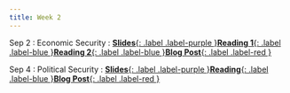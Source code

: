 ```yaml
---
title: Week 2
---
```


Sep 2
: Economic Security
: [**Slides**{: .label .label-purple }](https://docs.google.com/presentation/d/1Tpv4phBp8xe7sdwdjNW5Z8_OAkUrWHmnqTHR0cow4VM/edit?usp=sharing)[**Reading 1**{: .label .label-blue }](https://drive.google.com/file/d/1hHD_K0n93ONC3gocckZgbh7GlRk0dc7Y/view?usp=sharing)[**Reading 2**{: .label .label-blue }](https://drive.google.com/file/d/1q1vrX_9m9cPuzZzolqQuncKPNlrsnhsm/view?usp=sharing)[**Blog Post**{: .label .label-red }](https://canvas.vt.edu/courses/212567/modules/items/3466233)

Sep 4
: Political Security
: [**Slides**{: .label .label-purple }](#)[**Reading**{: .label .label-blue }](https://drive.google.com/file/d/1a5G1RA_Nz8UekY4FL9lpQ_15gGb4Gn0_/view?usp=sharing)[**Blog Post**{: .label .label-red }](https://canvas.vt.edu/courses/212567/modules/items/3466234)